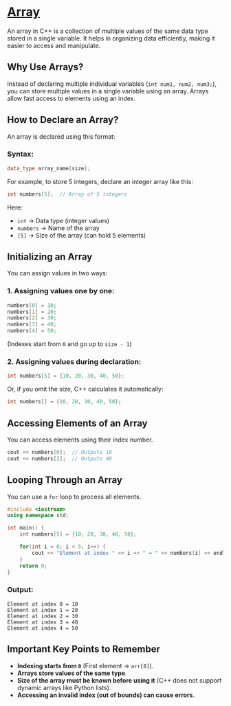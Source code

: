 # [Array](#array)
An array in C++ is a collection of multiple values of the same data type stored in a single variable. It helps in organizing data efficiently, making it easier to access and manipulate.

## Why Use Arrays?
Instead of declaring multiple individual variables (`int num1, num2, num3;`), you can store multiple values in a single variable using an array.
Arrays allow fast access to elements using an index.

## How to Declare an Array?
An array is declared using this format:

### Syntax:
```cpp
data_type array_name[size];
```

For example, to store 5 integers, declare an integer array like this:
```cpp
int numbers[5];  // Array of 5 integers
```

Here:
- `int` → Data type (integer values)
- `numbers` → Name of the array
- `[5]` → Size of the array (can hold 5 elements)

## Initializing an Array
You can assign values in two ways:

### 1. Assigning values one by one:
```cpp
numbers[0] = 10;
numbers[1] = 20;
numbers[2] = 30;
numbers[3] = 40;
numbers[4] = 50;
```
(Indexes start from `0` and go up to `size - 1`)

### 2. Assigning values during declaration:
```cpp
int numbers[5] = {10, 20, 30, 40, 50};
```
Or, if you omit the size, C++ calculates it automatically:
```cpp
int numbers[] = {10, 20, 30, 40, 50};
```

## Accessing Elements of an Array
You can access elements using their index number.
```cpp
cout << numbers[0];  // Outputs 10
cout << numbers[3];  // Outputs 40
```

## Looping Through an Array
You can use a `for` loop to process all elements.

```cpp
#include <iostream>
using namespace std;

int main() {
    int numbers[5] = {10, 20, 30, 40, 50};

    for(int i = 0; i < 5; i++) {
        cout << "Element at index " << i << " = " << numbers[i] << endl;
    }
    return 0;
}
```

### Output:
```
Element at index 0 = 10
Element at index 1 = 20
Element at index 2 = 30
Element at index 3 = 40
Element at index 4 = 50
```

## Important Key Points to Remember
- **Indexing starts from `0`** (First element → `arr[0]`).
- **Arrays store values of the same type**.
- **Size of the array must be known before using it** (C++ does not support dynamic arrays like Python lists).
- **Accessing an invalid index (out of bounds) can cause errors**.

